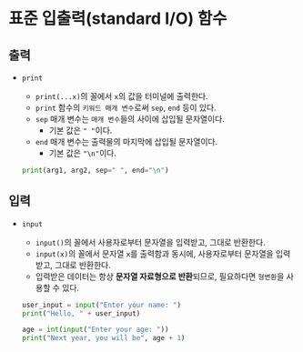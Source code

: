 # 표준 입출력(standard I/O) 함수

## 출력

- `print`
  - `print(...x)`의 꼴에서 `x`의 값을 터미널에 출력한다.
  - `print` 함수의 `키워드 매개 변수`로써 `sep`, `end` 등이 있다.
  - `sep` 매개 변수는 `매개 변수`들의 사이에 삽입될 문자열이다.
    - 기본 값은 `" "`이다.
  - `end` 매개 변수는 출력물의 마지막에 삽입될 문자열이다.
    - 기본 값은 `"\n"`이다.

  ```py
  print(arg1, arg2, sep=" ", end="\n")
  ```

## 입력

- `input`
  - `input()`의 꼴에서 사용자로부터 문자열을 입력받고, 그대로 반환한다.
  - `input(x)`의 꼴에서 문자열 `x`를 출력함과 동시에, 사용자로부터 문자열을 입력받고, 그대로 반환한다.
  - 입력받은 데이터는 항상 **문자열 자료형으로 반환**되므로, 필요하다면 `형변환`을 사용할 수 있다.

  ```py
  user_input = input("Enter your name: ")
  print("Hello, " + user_input)
  ```

  ```py
  age = int(input("Enter your age: "))
  print("Next year, you will be", age + 1)
  ```

